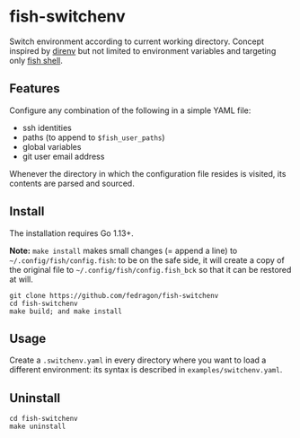 # fish-switchenv

Switch environment according to current working directory. Concept inspired by [direnv](https://direnv.net/) but not limited to environment variables and targeting only [fish shell](https://fishshell.com).

## Features

Configure any combination of the following in a simple YAML file:
- ssh identities
- paths (to append to `$fish_user_paths`)
- global variables
- git user email address

Whenever the directory in which the configuration file resides is visited, its contents are parsed and sourced.

## Install

The installation requires Go 1.13+.

**Note:** `make install` makes small changes (= append a line) to `~/.config/fish/config.fish`: to be on the safe side, it will create a copy of the original file to `~/.config/fish/config.fish_bck` so that it can be restored at will.

```
git clone https://github.com/fedragon/fish-switchenv
cd fish-switchenv
make build; and make install
```

## Usage

Create a `.switchenv.yaml` in every directory where you want to load a different environment: its syntax is described in `examples/switchenv.yaml`.

## Uninstall

```
cd fish-switchenv
make uninstall
```